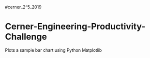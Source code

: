 #cerner_2^5_2019
# Cerner-Engineering-Productivity-Challenge
Plots a sample bar chart using Python Matplotlib